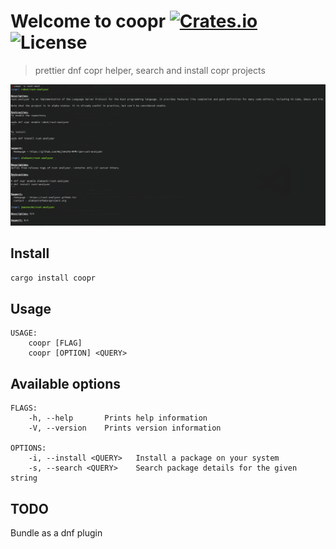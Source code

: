 # Welcome to coopr [![Crates.io](https://img.shields.io/crates/v/coopr)](https://crates.io/crates/coopr) ![License](https://img.shields.io/crates/l/coopr)

> prettier dnf copr helper, search and install copr projects

[![screenshot](./screenshot.png)](./screenshot.png)

## Install

```sh
cargo install coopr
```

## Usage

```text
USAGE:
    coopr [FLAG]
    coopr [OPTION] <QUERY>
```

## Available options

```text
FLAGS:
    -h, --help       Prints help information
    -V, --version    Prints version information

OPTIONS:
    -i, --install <QUERY>   Install a package on your system
    -s, --search <QUERY>    Search package details for the given string
```

## TODO

Bundle as a dnf plugin
